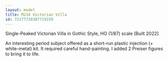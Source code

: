 ```yaml
---
layout: model
title: M214 Victorian Villa
id: 72177720307719159
---
```


Single-Peaked Victorian Villa in Gothic Style, HO (1/87) scale [Built 2022]

An interesting period subject offered as a short-run plastic injection (&#43; white-metal) kit. It required careful hand-painting. I added 2 Preiser figures to bring it to life.


